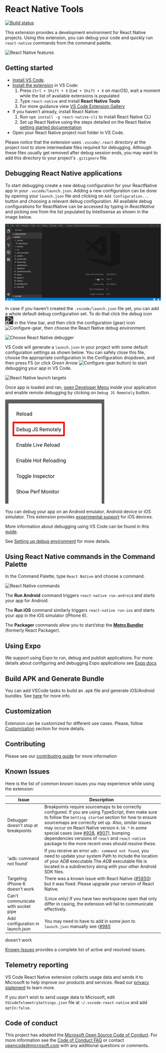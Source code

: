 # React Native Tools
[![Build status](https://dev.azure.com/vscode-webdiag-extensions/VS%20Code%20WebDiag%20extensions/_apis/build/status/vscode-react-native%20%5Bmaster%5D)](https://dev.azure.com/vscode-webdiag-extensions/VS%20Code%20WebDiag%20extensions/_build/latest?definitionId=2)

This extension provides a development environment for React Native projects.
Using this extension, you can debug your code and quickly run `react-native` commands from the command palette.

![React Native features](images/react-features.gif)

## Getting started

* [Install VS Code](https://code.visualstudio.com).
* [Install the extension](https://code.visualstudio.com/docs/editor/extension-gallery) in VS Code:
  1. Press `Ctrl + Shift + X` (`Cmd + Shift + X` on macOS), wait a moment while the list of available extensions is populated
  2. Type `react-native` and install **React Native Tools**
  3. For more guidance view [VS Code Extension Gallery](https://code.visualstudio.com/docs/editor/extension-gallery)
* If you haven't already, install React Native:
  1. Run `npm install -g react-native-cli` to install React Native CLI
  2. Set up React Native using the steps detailed on the React Native [getting started documentation ](https://facebook.github.io/react-native/docs/getting-started.html)
* Open your React Native project root folder in VS Code.

Please notice that the extension uses `.vscode/.react` directory at the project root to store intermediate files required for debugging. Although these files usually get removed after debug session ends, you may want to add this directory to your project's `.gitignore` file.

## Debugging React Native applications

To start debugging create a new debug configuration for your ReactNative app in your `.vscode/launch.json`. Adding a new configuration can be done by opening your `launch.json` file and clicking on `Add Configuration...` button and choosing a relevant debug configuration. All available debug configurations for ReactNative can be accessed by typing in *ReactNative* and picking one from the list populated by Intellisense as shown in the image below.

![Add React Native debug configuration](images/add-debug-configuration.gif)

In case if you haven't created the `.vscode/launch.json` file yet, you can add a whole default debug configuration set. To do that click the debug icon ![Choose React Native debugger](images/debug-view-icon.png) in the View bar, and then click the configuration (gear) icon ![Configure-gear](images/configure-gear-icon.png), then choose the React Native debug environment.

![Choose React Native debugger](images/choose-debugger.png)

VS Code will generate a `launch.json` in your project with some default configuration settings as shown below. You can safely close this file, choose the appropriate configuration in the Configuration dropdown, and then press F5 (or click _Green Arrow_ ![Configure-gear](images/debug-icon.png) button) to start debugging your app in VS Code.

![React Native launch targets](images/debug-targets.png)

Once app is loaded and ran, [open Developer Menu](https://facebook.github.io/react-native/docs/debugging#accessing-the-in-app-developer-menu) inside your application and enable remote debugging by clicking on `Debug JS Remotely` button.

![React Native enable remote debug](images/enable-remote-debug.png)

You can debug your app on an Android emulator, Android device or iOS simulator. This extension provides [experimental support](doc/debugging.md#debugging-on-ios-device) for iOS devices.

More information about debugging using VS Code can be found in this [guide](https://code.visualstudio.com/docs/editor/debugging).

See [Setting up debug environment](doc/debugging.md) for more details.

## Using React Native commands in the Command Palette

In the Command Palette, type `React Native` and choose a command.

![React Native commands](images/command-palette.png)

The **Run Android** command triggers `react-native run-android` and starts your app for Android.

The **Run iOS** command similarly triggers `react-native run-ios` and starts your app in the iOS simulator (iPhone 6).

The **Packager** commands allow you to start/stop the [**Metro Bundler**](https://github.com/facebook/metro-bundler) (formerly React Packager).

## Using Expo

We support using Expo to run, debug and publish applications. For more details about configuring and debugging Expo applications see [Expo docs](doc/expo.md)

## Build APK and Generate Bundle

You can add VSCode tasks to build an .apk file and generate iOS/Android bundles. See [here](doc/tasks.md) for more info.

## Customization

Extension can be customized for different use cases. Please, follow [Customization](doc/customization.md) section for more details.

## Contributing

Please see our [contributing guide](CONTRIBUTING.md) for more information

## Known Issues

Here is the list of common known issues you may experience while using the extension:

Issue                                | Description
------------------------------------ | -------------------------------------------------------------------------------------------------------------------------------------------
Debugger doesn't stop at breakpoints | Breakpoints require sourcemaps to be correctly configured. If you are using TypeScript, then make sure to follow the `Getting started` section for how to ensure sourcemaps are correctly set up. Also, similar issues may occur on React Native version `0.58.*` in some special cases (see [#928](https://github.com/Microsoft/vscode-react-native/issues/928), [#907](https://github.com/Microsoft/vscode-react-native/issues/907)), bumping dependencies versions of `react` and `react-native`  package to the more recent ones should resolve these.
'adb: command not found'             | If you receive an error `adb: command not found`, you need to update your system Path to include the location of your *ADB* executable.The *ADB* executable file is located in a subdirectory along with your other Android SDK files.
Targeting iPhone 6 doesn't work      | There was a known issue with React Native ([#5850](https://github.com/facebook/react-native/issues/5850)) but it was fixed. Please upgrade your version of React Native.
Can't communicate with socket pipe    | (Linux only) If you have two workspaces open that only differ in casing, the extension will fail to communicate effectively.
Add configuration in launch.json      | You may need to have to add in some json to `launch.json` manually see ([#985](https://github.com/Microsoft/vscode-react-native/issues/985)
doesn't work                          

[Known-Issues](https://github.com/Microsoft/vscode-react-native/issues?q=is%3Aissue+label%3Aknown-issues) provides a complete list of active and resolved issues.

## Telemetry reporting
VS Code React Native extension collects usage data and sends it to Microsoft to help improve our products and services. Read our [privacy statement](https://www.visualstudio.com/en-us/dn948229) to learn more.

If you don’t wish to send usage data to Microsoft, edit `VSCodeTelemetrySettings.json` file at `~/.vscode-react-native` and add `optIn:false`.

## Code of conduct
This project has adopted the [Microsoft Open Source Code of Conduct](https://opensource.microsoft.com/codeofconduct/). For more information see the [Code of Conduct FAQ](https://opensource.microsoft.com/codeofconduct/faq/) or contact [opencode@microsoft.com](mailto:opencode@microsoft.com) with any additional questions or comments.
